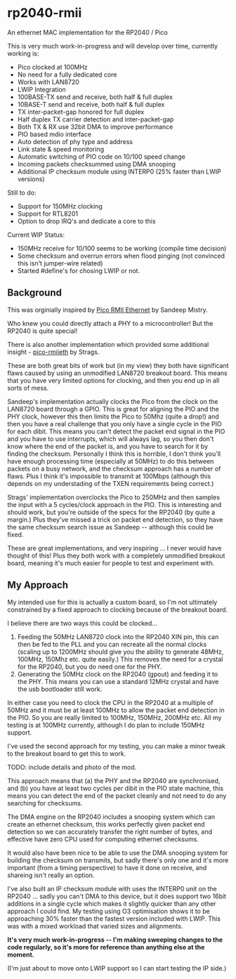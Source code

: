 # rp2040-rmii

An ethernet MAC implementation for the RP2040 / Pico

This is very much work-in-progress and will develop over time, currently working is:

- Pico clocked at 100MHz
- No need for a fully dedicated core
- Works with LAN8720
- LWIP Integration
- 100BASE-TX send and receive, both half & full duplex
- 10BASE-T send and receive, both half & full duplex
- TX inter-packet-gap honored for full duplex
- Half duplex TX carrier detection and inter-packet-gap
- Both TX & RX use 32bit DMA to improve performance
- PIO based mdio interface
- Auto detection of phy type and address
- Link state & speed monitoring
- Automatic switching of PIO code on 10/100 speed change
- Incoming packets checksummed using DMA snooping
- Additional IP checksum module using INTERP0 (25% faster than LWIP versions)

Still to do:

- Support for 150MHz clocking
- Support for RTL8201 
- Option to drop IRQ's and dedicate a core to this

Current WIP Status:

- 150MHz receive for 10/100 seems to be working (compile time decision)
- Some checksum and overrun errors when flood pinging (not convinced this isn't jumper-wire related)
- Started #define's for chosing LWIP or not.

## Background

This was orginially inspired by [Pico RMII Ethernet](https://github.com/sandeepmistry/pico-rmii-ethernet) by Sandeep Mistry. 

Who knew you could directly attach a PHY to a microcontroller! But the RP2040 is quite special!

There is also another implementation which provided some additional insight - [pico-rmiieth](https://github.com/strags/pico-rmiieth) by Strags.

These are both great bits of work but (in my view) they both have significant flaws caused by using an unmodified LAN8720 breakout board. This means that you have very limited options for clocking, and then you end up in all sorts of mess.

Sandeep's implementation actually clocks the Pico from the clock on the LAN8720 board through a GPIO. This is great for aligning the PIO and the PHY clock, however this then limits the Pico to 50Mhz (quite a drop!) and then you have a real challenge that you only have a single cycle in the PIO for each dibit. This means you can't detect the packet end signal in the PIO and you have to use interrupts, which will always lag, so you then don't know where the end of the packet is, and you have to search for it by finding the checksum. 
Personally I think this is horrible, I don't think you'll have enough processing time (especially at 50MHz) to do this between packets on a busy network, and the checksum approach has a number of flaws. Plus I think it's impossible to transmit at 100Mbps (although this depends on my understading of the TXEN requirements being correct.) 

Strags' implementation overclocks the Pico to 250MHz and then samples the input with a 5 cycles/clock approach in the PIO. This is interesting and should work, but you're outside of the specs for the RP2040 (by quite a margin.) Plus they've missed a trick on packet end detection, so they have the same checksum search issue as Sandeep -- although this could be fixed.

These are great implementations, and very inspiring ... I never would have thought of this! Plus they both work with a completely unmodified breakout board, meaning it's much easier for people to test and experiment with.

## My Approach

My intended use for this is actually a custom board, so I'm not ultimately constrained by a fixed approach to clocking because of the breakout board.

I believe there are two ways this could be clocked...

1. Feeding the 50MHz LAN8720 clock into the RP2040 XIN pin, this can then be fed to the PLL and you can recreate all the normal clocks (scaling up to 1200MHz should give you the ability to generate 48MHz, 100MHz, 150Mhz etc. quite easily.) This removes the need for a crystal for the RP2040, but you do need one for the PHY.
2. Generating the 50MHz clock on the RP2040 (gpout) and feeding it to the PHY. This means you can use a standard 12MHz crystal and have the usb bootloader still work.

In either case you need to clock the CPU in the RP2040 at a multiple of 50MHz and it must be at least 100MHz to allow the packet end detection in the PIO. So you are really limited to 100MHz, 150MHz, 200MHz etc. All my testing is at 100MHz currently, although I do plan to include 150MHz support.

I've used the second approach for my testing, you can make a minor tweak to the breakout board to get this to work.

TODO: include details and photo of the mod.

This approach means that (a) the PHY and the RP2040 are synchronised, and (b) you have at least two cycles per dibit in the PIO state machine, this means you can detect the end of the packet cleanly and not need to do any searching for checksums.

The DMA engine on the RP2040 includes a snooping system which can create an ethernet checksum, this works perfectly given packet end detection so we can accurately transfer the right number of bytes, and effective have zero CPU used for computing ethernet checksums.

It would also have been nice to be able to use the DMA snooping system for building the checksum on transmits, but sadly there's only one and it's more important (from a timing perspective) to have it done on receive, and shareing isn't really an option.

I've also built an IP checksum module with uses the INTERP0 unit on the RP2040 ... sadly you can't DMA to this device, but it does support two 16bit additions in a single cycle which makes it slightly quicker than any other approach I could find. My testing using O3 optimisation shows it to be approaching 30% faster than the fastest version included with LWIP. This was with a mixed workload that varied sizes and alignments.

**It's very much work-in-progress -- I'm making sweeping changes to the code regularly, so it's more for reference than anything else at the moment.**

(I'm just about to move onto LWIP support so I can start testing the IP side.)
